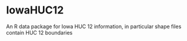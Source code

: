 # IowaHUC12
An R data package for Iowa HUC 12 information, in particular shape files contain HUC 12 boundaries
